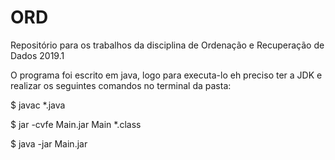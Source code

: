 # ORD
 Repositório para os trabalhos da disciplina de Ordenação e Recuperação de Dados 2019.1 



O programa foi escrito em java, logo para executa-lo eh preciso ter a JDK e realizar os seguintes comandos no terminal da pasta:

$ javac *.java

$ jar -cvfe Main.jar Main *.class

$ java -jar Main.jar
